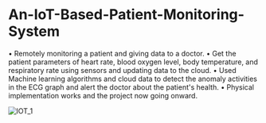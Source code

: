 # An-IoT-Based-Patient-Monitoring-System
• Remotely monitoring a patient and giving data to a doctor.
• Get the patient parameters of heart rate, blood oxygen level, body temperature, and respiratory rate using sensors and 
updating data to the cloud.
• Used Machine learning algorithms and cloud data to detect the anomaly activities in the ECG graph and alert the 
doctor about the patient's health.
• Physical implementation works and the project now going onward.

![IOT_1](https://user-images.githubusercontent.com/81348451/201464072-65273e20-5626-4d1c-92ed-cbd46e38b005.jpeg)
